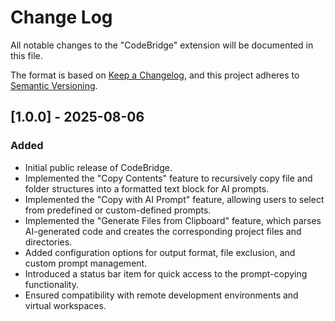# Change Log

All notable changes to the "CodeBridge" extension will be documented in this file.

The format is based on [Keep a Changelog](https://keepachangelog.com/en/1.0.0/),
and this project adheres to [Semantic Versioning](https://semver.org/spec/v2.0.0.html).

## [1.0.0] - 2025-08-06

### Added

-   Initial public release of CodeBridge.
-   Implemented the "Copy Contents" feature to recursively copy file and folder structures into a formatted text block for AI prompts.
-   Implemented the "Copy with AI Prompt" feature, allowing users to select from predefined or custom-defined prompts.
-   Implemented the "Generate Files from Clipboard" feature, which parses AI-generated code and creates the corresponding project files and directories.
-   Added configuration options for output format, file exclusion, and custom prompt management.
-   Introduced a status bar item for quick access to the prompt-copying functionality.
-   Ensured compatibility with remote development environments and virtual workspaces.